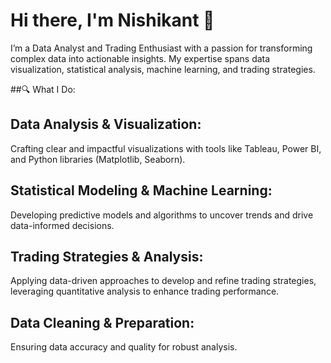 # Hi there, I'm Nishikant 👋




 I’m  a Data Analyst and Trading Enthusiast with a passion for transforming complex data into actionable insights. My expertise spans data visualization, statistical analysis, machine learning, and trading strategies.

##🔍 What I Do:

## Data Analysis & Visualization: 
   Crafting clear and impactful visualizations with tools like Tableau, Power BI, and Python libraries (Matplotlib, Seaborn).

## Statistical Modeling & Machine Learning: 
   Developing predictive models and algorithms to uncover trends and drive data-informed decisions.

## Trading Strategies & Analysis: 
   Applying data-driven approaches to develop and refine trading strategies, leveraging quantitative analysis to enhance trading performance.

## Data Cleaning & Preparation: 
   Ensuring data accuracy and quality for robust analysis.
